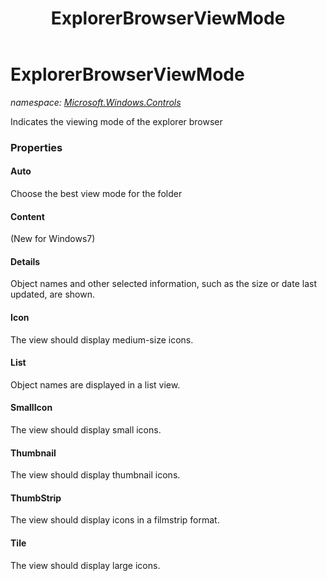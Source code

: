 ﻿---
title: ExplorerBrowserViewMode
---

# ExplorerBrowserViewMode
_namespace: [Microsoft.Windows.Controls](N-Microsoft.Windows.Controls.html)_

Indicates the viewing mode of the explorer browser



### Properties

#### Auto
Choose the best view mode for the folder
#### Content
(New for Windows7)
#### Details
Object names and other selected information, such as the size or date last updated, are shown.
#### Icon
The view should display medium-size icons.
#### List
Object names are displayed in a list view.
#### SmallIcon
The view should display small icons.
#### Thumbnail
The view should display thumbnail icons.
#### ThumbStrip
The view should display icons in a filmstrip format.
#### Tile
The view should display large icons.


